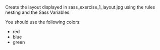 
Create the layout displayed in sass_exercise_1_layout.jpg using the rules nesting and the Sass Variables.

You should use the following colors:
* red 
* blue
* green
